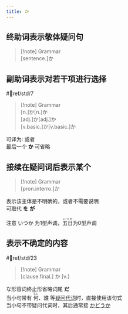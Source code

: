 ```yaml
---
title: か
---
```

## 终助词表示敬体疑问句  

> [!note] Grammar  
> [sentence.]か  

## 副助词表示对若干项进行选择  

 #📖ref/std/7  

> [!note] Grammar  
> [n.]か[n.]か  
> [adj.]か[adj.]か  
> [v.basic.]か[v.basic.]か  

可译为: 或者  
最后一个 **か** 可省略  
## 接续在疑问词后表示某个  

> [!note] Grammar  
> [pron.interro.]か  

表示该主体是不明确的，或者不需要说明  
可取代 **を** **が**  

注意 いつか 为1型声调，<ruby>五日<rt>いつか</rt></ruby>为0型声调  

## 表示不确定的内容  

 #📖ref/std/23  

> [!note] Grammar  
> [clause.final.] か [v.]  

な形容词终止形省略词尾 **だ**  
当小句带有 <ruby>何<rt>なに</rt></ruby>、誰 等[疑问代词](../../8.cmm_expr/疑问代词.md)时，直接使用该句式  
当小句不带疑问代词时，其后通常接 [かどうか](../../9.sentence_pattern/かどうか.md)  
